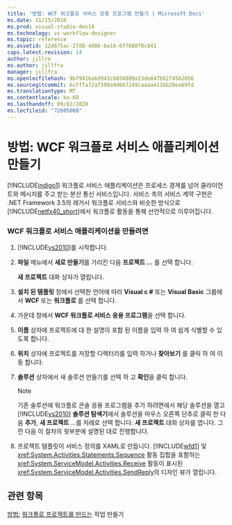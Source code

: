 ```yaml
---
title: '방법: WCF 워크플로 서비스 응용 프로그램 만들기 | Microsoft Docs'
ms.date: 11/15/2016
ms.prod: visual-studio-dev14
ms.technology: vs-workflow-designer
ms.topic: reference
ms.assetid: 12d675ac-27d8-4d86-ba16-6f7688f8c841
caps.latest.revision: 14
author: jillre
ms.author: jillfra
manager: jillfra
ms.openlocfilehash: 9bf941babd943c6856809a13de847b62745b2056
ms.sourcegitcommit: 6cfffa72af599a9d667249caaaa411bb28ea69fd
ms.translationtype: MT
ms.contentlocale: ko-KR
ms.lasthandoff: 09/02/2020
ms.locfileid: "72605008"
---
```

# <a name="how-to-create-a-wcf-workflow-service-application"></a>방법: WCF 워크플로 서비스 애플리케이션 만들기
[!INCLUDE[indigo1](../includes/indigo1-md.md)] 워크플로 서비스 애플리케이션은 프로세스 경계를 넘어 클라이언트와 메시지를 주고 받는 분산 통신 서비스입니다. 서비스 측의 서비스 계약 구현은 .NET Framework 3.5의 레거시 워크플로 서비스와 비슷한 방식으로 [!INCLUDE[netfx40_short](../includes/netfx40-short-md.md)]에서 워크플로 활동을 통해 선언적으로 이루어집니다.

### <a name="to-create-a-wcf-workflow-service-application"></a>WCF 워크플로 서비스 애플리케이션을 만들려면

1. [!INCLUDE[vs2010](../includes/vs2010-md.md)]를 시작합니다.

2. **파일** 메뉴에서 **새로 만들기**를 가리킨 다음 **프로젝트 ...** 를 선택 합니다.

     **새 프로젝트** 대화 상자가 열립니다.

3. **설치 된 템플릿** 창에서 선택한 언어에 따라 **Visual c #** 또는 **Visual Basic** 그룹에서 **WCF** 또는 **워크플로** 를 선택 합니다.

4. 가운데 창에서 **WCF 워크플로 서비스 응용 프로그램**을 선택 합니다.

5. **이름** 상자에 프로젝트에 대 한 설명이 포함 된 이름을 입력 하 여 쉽게 식별할 수 있도록 합니다.

6. **위치** 상자에 프로젝트를 저장할 디렉터리를 입력 하거나 **찾아보기** 를 클릭 하 여 이동 합니다.

7. **솔루션** 상자에서 새 솔루션 만들기를 선택 하 고 **확인**을 클릭 합니다.

    > [!NOTE]
    > 기존 솔루션에 워크플로 콘솔 응용 프로그램을 추가 하려면에서 해당 솔루션을 열고 [!INCLUDE[vs2010](../includes/vs2010-md.md)] **솔루션 탐색기**에서 솔루션을 마우스 오른쪽 단추로 클릭 한 다음 **추가**, **새 프로젝트** ...를 차례로 선택 합니다. **새 프로젝트** 대화 상자를 엽니다. 그런 다음 이 절차의 윗부분에 설명된 대로 진행합니다.

8. 프로젝트 템플릿이 서비스 정의를 XAML로 만듭니다. [!INCLUDE[wfd1](../includes/wfd1-md.md)] 및 <xref:System.Activities.Statements.Sequence> 활동 집합을 포함하는 <xref:System.ServiceModel.Activities.Receive> 활동이 표시된 <xref:System.ServiceModel.Activities.SendReply>의 디자인 뷰가 열립니다.

## <a name="see-also"></a>관련 항목
 [방법:](https://msdn.microsoft.com/library/c09b1e99-21b5-4d96-9c04-ec31db3f4436) [워크플로 프로젝트를 만드는](../workflow-designer/creating-a-workflow-project.md) 작업 만들기